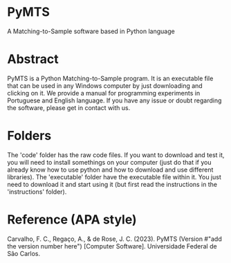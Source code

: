 # PyMTS
A Matching-to-Sample software based in Python language

# Abstract
PyMTS is a Python Matching-to-Sample program. It is an executable file that can be used in any Windows computer by just downloading and clicking on it. We provide a manual for programming experiments in Portuguese and English language. If you have any issue or doubt regarding the software, please get in contact with us.

# Folders
The 'code' folder has the raw code files. If you want to download and test it, you will need to install somethings on your computer (just do that if you already know how to use python and how to download and use different libraries).
The 'executable' folder have the executable file within it. You just need to download it and start using it (but first read the instructions in the 'instructions' folder).

# Reference (APA style)
Carvalho, F. C., Regaço, A., & de Rose, J. C. (2023). PyMTS (Version #"add the version number here") [Computer Software]. Universidade Federal de São Carlos.
